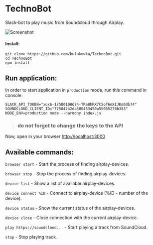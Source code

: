 # TechnoBot

Slack-bot to play music from Soundcloud through Airplay.

![Screenshot](https://habrastorage.org/files/24c/b35/412/24cb3541219b4ae79ef2dc1bc79f1705.png)


#### Install:

```
git clone https://github.com/kulakowka/TechnoBot.git
cd TechnoBot
npm install 
```

## Run application:

In order to start application in `production` mode, run this command in console.
```
SLACK_API_TOKEN="xoxb-17500190674-TRa8hRX7CSoT6mXIJKm5Ub74" SOUNDCLOUD_CLIENT_ID="77504242da580453450a59055278b383" NODE_ENV=production node --harmony index.js
```

> ### do not forget to change the keys to the API

Now, open in your browser [http://localhost:3000](http://localhost:3000)

## Available commands:

`browser start` - Start the process of finding airplay-devices.

`browser stop` - Stop the process of finding airplay-devices.

`device list` - Show a list of available airplay-devices.

`device connect %ID` - Connect to airplay-device (%ID - number of the device).

`device status` - Show the current status of the airplay-devices.

`device close` - Close connection with the current airplay-device.

`play https://soundcloud...` - Start playing a track from SoundCloud.

`stop`  - Stop playing track.

